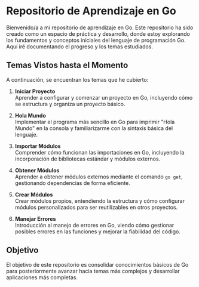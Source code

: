 # Repositorio de Aprendizaje en Go

Bienvenido/a a mi repositorio de aprendizaje en Go. Este repositorio ha sido creado como un espacio de práctica y desarrollo, donde estoy explorando los fundamentos y conceptos iniciales del lenguaje de programación Go. Aquí iré documentando el progreso y los temas estudiados.

## Temas Vistos hasta el Momento

A continuación, se encuentran los temas que he cubierto:

1. **Iniciar Proyecto**  
   Aprender a configurar y comenzar un proyecto en Go, incluyendo cómo se estructura y organiza un proyecto básico.

2. **Hola Mundo**  
   Implementar el programa más sencillo en Go para imprimir "Hola Mundo" en la consola y familiarizarme con la sintaxis básica del lenguaje.

3. **Importar Módulos**  
   Comprender cómo funcionan las importaciones en Go, incluyendo la incorporación de bibliotecas estándar y módulos externos.

4. **Obtener Módulos**  
   Aprender a obtener módulos externos mediante el comando `go get`, gestionando dependencias de forma eficiente.

5. **Crear Módulos**  
   Crear módulos propios, entendiendo la estructura y cómo configurar módulos personalizados para ser reutilizables en otros proyectos.

6. **Manejar Errores**  
   Introducción al manejo de errores en Go, viendo cómo gestionar posibles errores en las funciones y mejorar la fiabilidad del código.

## Objetivo

El objetivo de este repositorio es consolidar conocimientos básicos de Go para posteriormente avanzar hacia temas más complejos y desarrollar aplicaciones más completas.